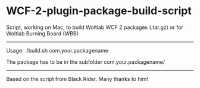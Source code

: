 WCF-2-plugin-package-build-script
=================================

Script, working on Mac, to build Woltlab WCF 2 packages (.tar.gz) or for Woltlab Burning Board (WBB)

----
Usage:
./build.sh com.your.packagename

The package has to be in the subfolder com.your.packagename/

----
Based on the script from Black Rider. Many thanks to him!
